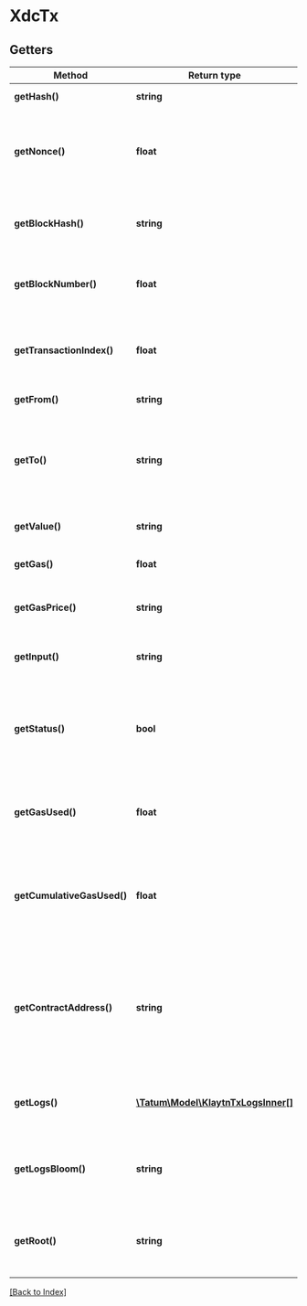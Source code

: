 # XdcTx

## Getters

Method | Return type | Description | Notes
------------ | ------------- | ------------- | -------------
**getHash()** | **string** | Hash of the transaction. | [optional]
**getNonce()** | **float** | The number of transactions made by the sender prior to this one. | [optional]
**getBlockHash()** | **string** | Hash of the block where this transaction was in. | [optional]
**getBlockNumber()** | **float** | Block number where this transaction was in. | [optional]
**getTransactionIndex()** | **float** | Integer of the transactions index position in the block. | [optional]
**getFrom()** | **string** | Address of the sender. | [optional]
**getTo()** | **string** | Address of the receiver. 'null' when its a contract creation transaction. | [optional]
**getValue()** | **string** | Value transferred in wei. | [optional]
**getGas()** | **float** | Gas provided by the sender. | [optional]
**getGasPrice()** | **string** | Gas price provided by the sender in wei. | [optional]
**getInput()** | **string** | The data sent along with the transaction. | [optional]
**getStatus()** | **bool** | TRUE if the transaction was successful, FALSE, if the EVM reverted the transaction. | [optional]
**getGasUsed()** | **float** | The amount of gas used by this specific transaction alone. | [optional]
**getCumulativeGasUsed()** | **float** | The total amount of gas used when this transaction was executed in the block. | [optional]
**getContractAddress()** | **string** | The contract address created, if the transaction was a contract creation, otherwise null. | [optional]
**getLogs()** | [**\Tatum\Model\KlaytnTxLogsInner[]**](KlaytnTxLogsInner.md) | Log events, that happened in this transaction. | [optional]
**getLogsBloom()** | **string** | Bloom filter for light clients to quickly retrieve related logs. | [optional]
**getRoot()** | **string** | 32 bytes of post-transaction stateroot (pre Byzantium) | [optional]

[[Back to Index]](../index.md)
